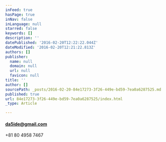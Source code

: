 ```yaml
---
inFeed: true
hasPage: true
inNav: false
inLanguage: null
starred: false
keywords: []
description: ''
datePublished: '2016-02-20T12:22:22.044Z'
dateModified: '2016-02-20T12:21:22.813Z'
authors: []
publisher:
  name: null
  domain: null
  url: null
  favicon: null
title: ''
author: []
sourcePath: _posts/2016-02-20-84e17273-3f26-449e-bd59-7ea0a6287525.md
published: true
url: 84e17273-3f26-449e-bd59-7ea0a6287525/index.html
_type: Article

---
```

#### da5ide@gmail.com  
+81 80 4958 7467